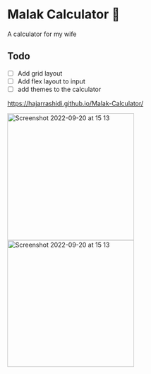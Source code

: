 # Malak Calculator 💞
A calculator for my wife

## Todo
- [ ] Add grid layout
- [ ] Add flex layout to input
- [ ] add themes to the calculator

https://hajarrashidi.github.io/Malak-Calculator/

<img width="287" alt="Screenshot 2022-09-20 at 15 13" src="https://user-images.githubusercontent.com/4338882/191273154-a994e927-0fc6-414c-985f-f61b93dd0c89.png">

<img width="287" alt="Screenshot 2022-09-20 at 15 13" src="https://user-images.githubusercontent.com/4338882/191274866-f884c9ef-4a46-4763-aa3d-c461db84981e.png">

